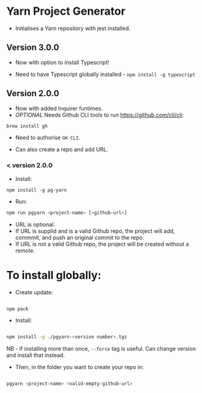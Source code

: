 # Yarn Project Generator

- Initialises a Yarn repository with jest installed.

## Version 3.0.0

- Now with option to install Typescript!

- Need to have Typescript globally installed - `npm install -g typescript`

## Version 2.0.0

- Now with added Inquirer funtimes.
- _OPTIONAL_ Needs Github CLI tools to run https://github.com/cli/cli:

```bash
brew install gh
```

- Need to authorise `GH CLI`.

- Can also create a repo and add URL.

### < version 2.0.0

- Install:

```
npm install -g pg-yarn
```

- Run:

```bash
npm run pgyarn <project-name> [<github-url>]
```

- URL is optional.
- If URL is supplid and is a valid Github repo, the project will add, commmit, and push an original commit to the repo.
- If URL is not a valid Github repo, the project will be created without a remote.

# To install globally:

- Create update:

```bash

npm pack

```

- Install:

```bash

npm install -g ./pgyarn-<version number>.tgz

```

NB - if installing more than once, `--force` tag is useful. Can change version and install that instead.

- Then, in the folder you want to create your repo in:

```bash

pgyarn <project-name> <valid-empty-github-url>

```
